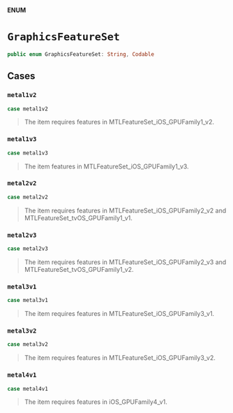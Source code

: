 **ENUM**

# `GraphicsFeatureSet`

```swift
public enum GraphicsFeatureSet: String, Codable
```

## Cases
### `metal1v2`

```swift
case metal1v2
```

> The item requires features in MTLFeatureSet_iOS_GPUFamily1_v2.

### `metal1v3`

```swift
case metal1v3
```

> The item features in MTLFeatureSet_iOS_GPUFamily1_v3.

### `metal2v2`

```swift
case metal2v2
```

> The item requires features in MTLFeatureSet_iOS_GPUFamily2_v2 and MTLFeatureSet_tvOS_GPUFamily1_v1.

### `metal2v3`

```swift
case metal2v3
```

> The item requires features in MTLFeatureSet_iOS_GPUFamily2_v3 and MTLFeatureSet_tvOS_GPUFamily1_v2.

### `metal3v1`

```swift
case metal3v1
```

> The item requires features in MTLFeatureSet_iOS_GPUFamily3_v1.

### `metal3v2`

```swift
case metal3v2
```

> The item requires features in MTLFeatureSet_iOS_GPUFamily3_v2.

### `metal4v1`

```swift
case metal4v1
```

> The item requires features in iOS_GPUFamily4_v1.
